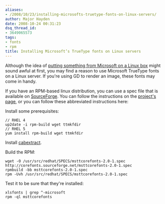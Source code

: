 ```yaml
---
aliases:
- /2008/10/23/installing-microsofts-truetype-fonts-on-linux-servers/
author: Major Hayden
date: 2008-10-24 00:31:23
dsq_thread_id:
- 3649065573
tags:
- fonts
- rpm
title: Installing Microsoft’s TrueType fonts on Linux servers
---
```


Although the idea of [putting something from Microsoft on a Linux box][1] might sound awful at first, you may find a reason to use Microsoft TrueType fonts on a Linux server. If you're using GD to render an image, these fonts may come in handy.

If you have an RPM-based linux distribution, you can use a spec file that is available on [SourceForge][2]. You can follow the instructions on the [project's page][2], or you can follow these abbreviated instructions here:

Install some prerequisites:

```
// RHEL 4
up2date -i rpm-build wget ttmkfdir
// RHEL 5
yum install rpm-build wget ttmkfdir
```


Install [cabextract][3].

Build the RPM:

```
wget -O /usr/src/redhat/SPECS/msttcorefonts-2.0-1.spec http://corefonts.sourceforge.net/msttcorefonts-2.0-1.spec
rpmbuild -bb msttcorefonts-2.0-1.spec
rpm -Uvh /usr/src/redhat/SPECS/msttcorefonts-2.0-1.spec
```


Test it to be sure that they're installed:

```
xlsfonts | grep ^-microsoft
rpm -ql msttcorefonts
```


 [1]: http://www.rtr.com/fpsupport/
 [2]: http://corefonts.sourceforge.net/
 [3]: http://rpmfind.net/linux/rpm2html/search.php?query=cabextract&submit=Search+...